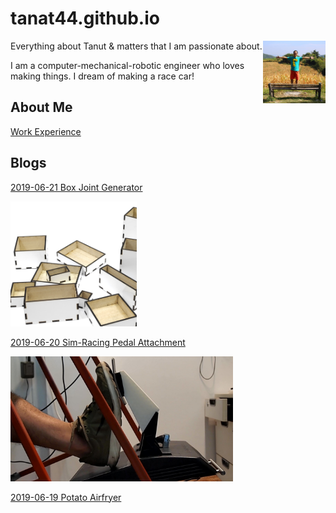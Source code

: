 # tanat44.github.io

<img src="/image/tanut.jpg" alt="tanut" width="100" style="float: right"/>
Everything about Tanut & matters that I am passionate about.

I am a computer-mechanical-robotic engineer who loves making things. I dream of making a race car!

## About Me

[Work Experience](/page/work)

## Blogs

[2019-06-21 Box Joint Generator](/post/2019-06-21-box-joint-generator)

<img src="/image/boxbox.png" height="200"/>

[2019-06-20 Sim-Racing Pedal Attachment](/post/2019-06-20-simracing-pedal-attachment)

<img src="/image/thrustmaster-pedal-after.jpg" height="200"/>

[2019-06-19 Potato Airfryer](/post/2019-06-19-potato-airfryer)